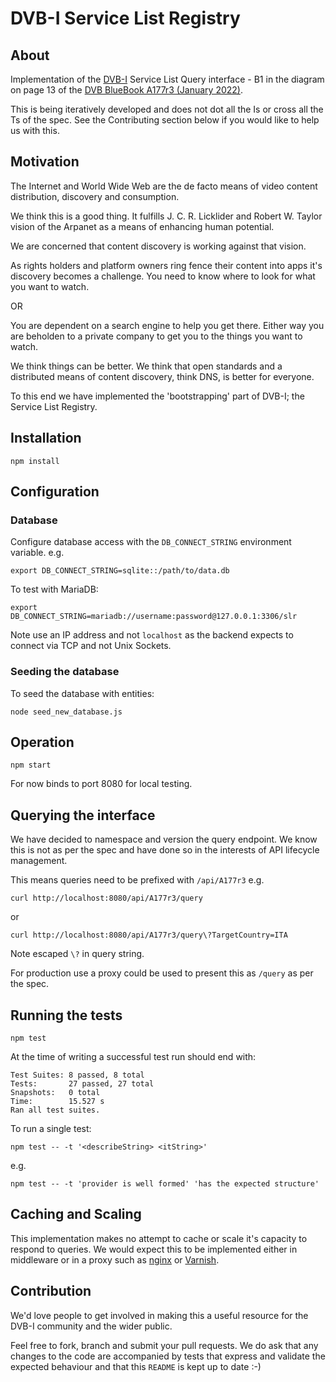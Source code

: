 # DVB-I Service List Registry

## About

Implementation of the [DVB-I](https://dvb-i.tv/) Service List Query interface - B1
in the diagram on page 13 of the [DVB BlueBook A177r3 (January 2022)](https://dvb.org/wp-content/uploads/2021/06/A177r3_Service-Discovery-and-Programme-Metadata-for-DVB-I_January-2022.pdf).

This is being iteratively developed and does not dot all the Is or cross all the Ts 
of the spec. See the Contributing section below if you would like to help us with this.

## Motivation

The Internet and World Wide Web are the de facto means of video content
distribution, discovery and consumption.

We think this is a good thing. It fulfills J. C. R. Licklider and Robert W. Taylor vision of the Arpanet as a means of enhancing human potential.

We are concerned that content discovery is working against that vision.

As rights holders and platform owners ring fence their content into apps
it's discovery becomes a challenge. You need to know where to look for what you want to watch.

OR

You are dependent on a search engine to help you get there. Either way you are beholden to a private company to get you to the things you want to watch.

We think things can be better. We think that open standards and a distributed means of
content discovery, think DNS, is better for everyone.

To this end we have implemented the 'bootstrapping' part of DVB-I; the Service List Registry.

## Installation

`npm install`

## Configuration

### Database

Configure database access with the `DB_CONNECT_STRING` environment variable. e.g.

```
export DB_CONNECT_STRING=sqlite::/path/to/data.db
```

To test with MariaDB:

```
export DB_CONNECT_STRING=mariadb://username:password@127.0.0.1:3306/slr
```

Note use an IP address and not `localhost` as the backend expects to connect via TCP and not Unix Sockets.

### Seeding the database

To seed the database with entities:

```
node seed_new_database.js
```

## Operation

`npm start`

For now binds to port 8080 for local testing.

## Querying the interface

We have decided to namespace and version the query endpoint. We know this is not as 
per the spec and have done so in the interests of API lifecycle management.

This means queries need to be prefixed with `/api/A177r3` e.g.

```
curl http://localhost:8080/api/A177r3/query
```

or

```
curl http://localhost:8080/api/A177r3/query\?TargetCountry=ITA
```

Note escaped `\?` in query string.

For production use a proxy could be used to present this as `/query` as per the spec.

## Running the tests

`npm test`

At the time of writing a successful test run should end with:

```
Test Suites: 8 passed, 8 total
Tests:       27 passed, 27 total
Snapshots:   0 total
Time:        15.527 s
Ran all test suites.
```

To run a single test:

`npm test -- -t '<describeString> <itString>'`

e.g.

`npm test -- -t 'provider is well formed' 'has the expected structure'`

## Caching and Scaling

This implementation makes no attempt to cache or scale it's capacity to respond to queries.
We would expect this to be implemented either in middleware or in a proxy such as [nginx](https://www.nginx.com/resources/wiki/start/topics/examples/reverseproxycachingexample/)
or [Varnish](https://varnish-cache.org/).

## Contribution

We'd love people to get involved in making this a useful resource for the DVB-I community
and the wider public.

Feel free to fork, branch and submit your pull requests. We do ask that any changes to 
the code are accompanied by tests that express and validate the expected behaviour and that
this `README` is kept up to date :-)